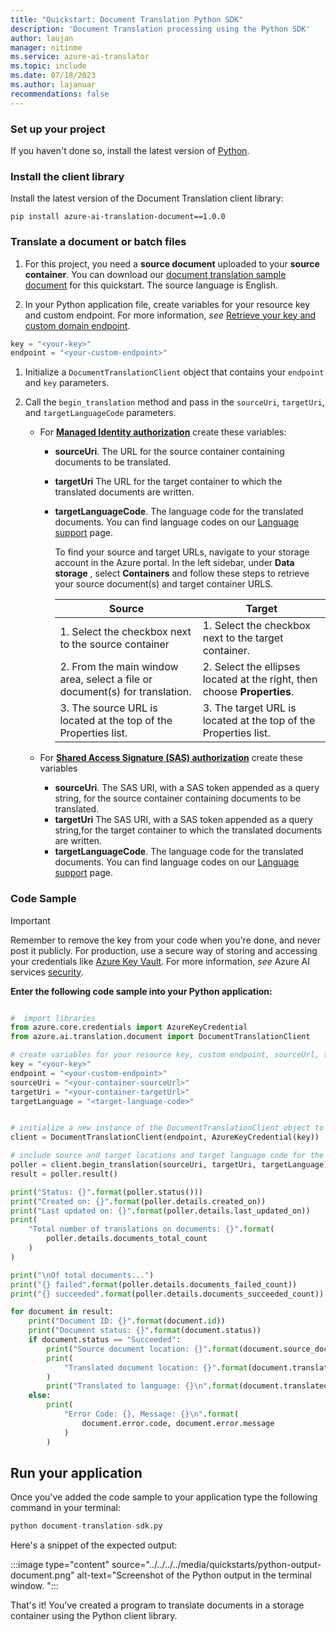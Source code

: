 ```yaml
---
title: "Quickstart: Document Translation Python SDK"
description: 'Document Translation processing using the Python SDK'
author: laujan
manager: nitinme
ms.service: azure-ai-translator
ms.topic: include
ms.date: 07/18/2023
ms.author: lajanuar
recommendations: false
---
```


<!-- markdownlint-disable MD051 -->

### Set up your project

If you haven't done so, install the latest version of [Python](https://www.python.org/downloads/).

### Install the client library

Install the latest version of the Document Translation client library:

```console
pip install azure-ai-translation-document==1.0.0
```

### Translate a document or batch files

1. For this project, you need a **source document** uploaded to your **source container**. You can download our [document translation sample document](https://raw.githubusercontent.com/Azure-Samples/cognitive-services-REST-api-samples/master/curl/Translator/document-translation-sample.pdf) for this quickstart. The source language is English.

1. In your Python application file, create variables for your resource key and custom endpoint. For more information, *see* [Retrieve your key and custom domain endpoint](../../../quickstarts/document-translation-rest-api.md#retrieve-your-key-and-document-translation-endpoint).

  ```python
  key = "<your-key>"
  endpoint = "<your-custom-endpoint>"
  
  ```

1. Initialize a `DocumentTranslationClient` object that contains your `endpoint` and `key` parameters.

1. Call the `begin_translation` method and pass in the `sourceUri`, `targetUri`, and `targetLanguageCode` parameters.

    * For [**Managed Identity authorization**](../../../how-to-guides/create-use-managed-identities.md) create these variables:

      * **sourceUri**. The URL for the source container containing documents to be translated.
      * **targetUri** The URL for the target container to which the translated documents are written.
      * **targetLanguageCode**. The language code for the translated documents. You can find language codes on our [Language support](../../../../language-support.md) page.

        To find your source and target URLs, navigate to your storage account in the Azure portal. In the left sidebar, under  **Data storage** , select **Containers** and follow these steps to retrieve your source document(s) and target container URLS.

          |Source|Target|
          |------|-------|
          |1. Select the checkbox next to the source container|1. Select the checkbox next to the target container.|
          | 2. From the main window area, select a file or document(s) for translation.| 2. Select the ellipses located at the right, then choose **Properties**.|
          | 3. The source URL is located at the top of the Properties list.|3. The target URL is located at the top of the Properties list.|

    * For [**Shared Access Signature (SAS) authorization**](../../../how-to-guides/create-sas-tokens.md) create these variables

      * **sourceUri**. The SAS URI, with a SAS token appended as a query string, for the source container containing documents to be translated.
      * **targetUri** The SAS URI, with a SAS token appended as a query string,for the target container to which the translated documents are written.
      * **targetLanguageCode**. The language code for the translated documents. You can find language codes on our [Language support](../../../../language-support.md) page.

### Code Sample

> [!IMPORTANT]
> Remember to remove the key from your code when you're done, and never post it publicly. For production, use a secure way of storing and accessing your credentials like [Azure Key Vault](../../../../../../key-vault/general/overview.md). For more information, *see* Azure AI services [security](../../../../../../ai-services/security-features.md).

**Enter the following code sample into your Python application:**

```python

#  import libraries
from azure.core.credentials import AzureKeyCredential
from azure.ai.translation.document import DocumentTranslationClient

# create variables for your resource key, custom endpoint, sourceUrl, targetUrl, and targetLanguage
key = "<your-key>"
endpoint = "<your-custom-endpoint>"
sourceUri = "<your-container-sourceUrl>"
targetUri = "<your-container-targetUrl>"
targetLanguage = "<target-language-code>"


# initialize a new instance of the DocumentTranslationClient object to interact with the Document Translation feature
client = DocumentTranslationClient(endpoint, AzureKeyCredential(key))

# include source and target locations and target language code for the begin translation operation
poller = client.begin_translation(sourceUri, targetUri, targetLanguage)
result = poller.result()

print("Status: {}".format(poller.status()))
print("Created on: {}".format(poller.details.created_on))
print("Last updated on: {}".format(poller.details.last_updated_on))
print(
    "Total number of translations on documents: {}".format(
        poller.details.documents_total_count
    )
)

print("\nOf total documents...")
print("{} failed".format(poller.details.documents_failed_count))
print("{} succeeded".format(poller.details.documents_succeeded_count))

for document in result:
    print("Document ID: {}".format(document.id))
    print("Document status: {}".format(document.status))
    if document.status == "Succeeded":
        print("Source document location: {}".format(document.source_document_url))
        print(
            "Translated document location: {}".format(document.translated_document_url)
        )
        print("Translated to language: {}\n".format(document.translated_to))
    else:
        print(
            "Error Code: {}, Message: {}\n".format(
                document.error.code, document.error.message
            )
        )
```

## Run your application

Once you've added the code sample to your application type the following command in your terminal:

  ```python
  python document-translation-sdk.py
  ```

Here's a snippet of the expected output:

  :::image type="content" source="../../../../media/quickstarts/python-output-document.png" alt-text="Screenshot of the Python output in the terminal window. ":::

That's it! You've created a program to translate documents in a storage container using the Python client library.
